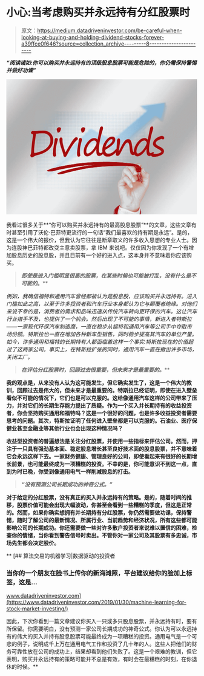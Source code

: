 # 小心:当考虑购买并永远持有分红股票时

> 原文：<https://medium.datadriveninvestor.com/be-careful-when-looking-at-buying-and-holding-dividend-stocks-forever-a39ffce0f646?source=collection_archive---------8----------------------->

***“阅读诸如:你可以购买并永远持有的顶级股息股票可能是危险的，你仍需保持警惕并做好功课”***

![](img/2eed0079998b5b4554c82a1a831399ea.png)

我看过很多关于**“你可以购买并永远持有的最高股息股票”**的文章，这些文章有时甚至引用了沃伦·巴菲特更流行的一句话“我们最喜欢的持有期是永远”。是的，这是一个伟大的报价，但我认为它往往是断章取义的许多收入思想的专业人士。因为连股神巴菲特都改变主意卖股票，拿 IBM 来说吧。仅仅因为你发现了一个有增加股息历史的股息股，并且目前有一个好的进入点，这本身并不意味着你应该购买。

> ***即使是进入门槛明显很高的股票，在某些时候也可能被打乱，没有什么是不可能的*。****

*例如，我确信福特和通用汽车曾经都被认为是股息股，应该购买并永远持有。进入门槛如此之高，以至于许多投资者和汽车行业本身都认为它与颠覆者绝缘。对他们来说不幸的是，消费者的需求和品味迅速从传统汽车转向更环保的汽车。这让汽车行业措手不及，也提供了一个机会。然后出现了不可能的事情，新进入者特斯拉——一家现代环保汽车制造商，一直在稳步从福特和通用汽车等公司手中夺取市场份额。特斯拉也一直在增加各种新车型销售，同时稳步提高其汽车的单位产量。如今，许多通用和福特的长期持有人都面临着这样一个事实:特斯拉现在的价值超过了这两家公司。事实上，在特斯拉扩张的同时，通用汽车一直在撤出许多市场，关闭工厂。*

> ****在评估分红股票时，回顾过去很重要，但未来才是最重要的*。*****

**我的观点是，从来没有人认为这可能发生，但它确实发生了，这是一个伟大的教训，回顾过去是伟大的，但未来才是最重要的。特斯拉已经证明，即使在进入壁垒看似不可能的情况下，它们也是可以克服的。这给像通用汽车这样的公司带来了压力，并对它们的长期生存能力提出了质疑。作为一个买入并长期持有的收益投资者，你会坚持购买通用和福特吗？这是一个很好的问题，也是许多收益投资者需要思考的问题。其次，特斯拉证明了任何进入壁垒都是可以克服的。石油业、医疗保健业甚至金融业等其他行业也会出现这种情况吗？**

**收益型投资者的普遍想法是关注分红股票，并使用一些指标来评估公司。然而，押注于一只具有强劲基本面、稳定股息增长甚至良好技术面的股息股票，并不意味着它会永远这样下去。一家财务健康、管理良好的公司，即使看起来有很好的长期增长前景，也可能最终成为一项糟糕的投资。不幸的是，你可能意识不到这一点，直到为时已晚，你受到像通用电气一样削减股息的打击。**

> *****“没有预测公司长期成功的神奇公式。”*****

**对于给定的分红股票，没有真正的买入并永远持有的策略。是的，随着时间的推移，股票价值可能会出现大幅波动，你甚至会看到一些糟糕的季度，但这是正常的。然而，如果你确实想拥有并长期持有分红股票，你仍然需要做功课，保持警惕，随时了解公司的最新情况、所属行业、当前趋势和经济状况，所有这些都可能影响公司的长期成功。你还需要做一些对许多散户投资者来说难以置信的困难，检查你的情绪，当你看到警告信号时卖出。不管你对一家公司及其股票有多忠诚，市场先生都会决定股价。**

**[](https://www.datadriveninvestor.com/2019/01/30/machine-learning-for-stock-market-investing/) [## 算法交易的机器学习|数据驱动的投资者

### 当你的一个朋友在脸书上传你的新海滩照，平台建议给你的脸加上标签，这是…

www.datadriveninvestor.com](https://www.datadriveninvestor.com/2019/01/30/machine-learning-for-stock-market-investing/) 

因此，下次你看到一篇文章建议你买入一只或多只股息股票，并永远持有时，要有所保留。你需要明白，没有预测一家公司长期成功的神奇公式。你认为可以永远持有的伟大的买入并持有股息股票可能最终成为一项糟糕的投资。通用电气是一个可悲的例子，说明成千上万在通用电气工作和投资了几十年的人。这些人把他们的财务可靠性放在公司的成功上，结果却看到他们失败了。这是一个艰难的教训，但它表明，购买并永远持有的策略可能并不总是有效，有时会在最糟糕的时刻，在你退休的时候。**